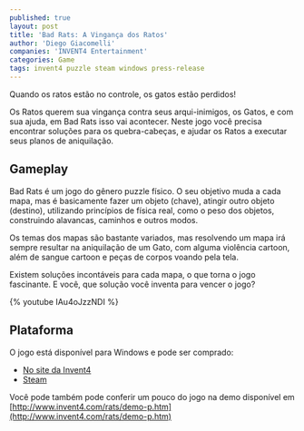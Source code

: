 ```yaml
---
published: true
layout: post
title: 'Bad Rats: A Vingança dos Ratos'
author: 'Diego Giacomelli'
companies: 'INVENT4 Entertainment'
categories: Game
tags: invent4 puzzle steam windows press-release
---
```

Quando os ratos estão no controle, os gatos estão perdidos!

Os Ratos querem sua vingança contra seus arqui-inimigos, os Gatos, e com sua ajuda, em Bad Rats isso vai acontecer. Neste jogo você precisa encontrar soluções para os quebra-cabeças, e ajudar os Ratos a executar seus planos de aniquilação.

## Gameplay
Bad Rats é um jogo do gênero puzzle físico. O seu objetivo muda a cada mapa, mas é basicamente fazer um objeto (chave), atingir outro objeto (destino), utilizando princípios de física real, como o peso dos objetos, construindo alavancas, caminhos e outros modos.

Os temas dos mapas são bastante variados, mas resolvendo um mapa irá sempre resultar na aniquilação de um Gato, com alguma violência cartoon, além de sangue cartoon e peças de corpos voando pela tela.

Existem soluções incontáveis para cada mapa, o que torna o jogo fascinante. E você, que solução você inventa para vencer o jogo?

{% youtube IAu4oJzzNDI %}

## Plataforma
O jogo está disponível para Windows e pode ser comprado:

* [No site da Invent4](http://www.invent4.com/shop-p.htm)
* [Steam](https://store.steampowered.com/app/34900/)

Você pode também pode conferir um pouco do jogo na demo disponível em [http://www.invent4.com/rats/demo-p.htm](http://www.invent4.com/rats/demo-p.htm)